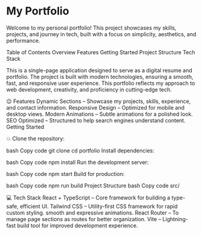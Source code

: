 # My Portfolio
Welcome to my personal portfolio! This project showcases my skills, projects, and journey in tech, built with a focus on simplicity, aesthetics, and performance.

Table of Contents
Overview
Features
Getting Started
Project Structure
Tech Stack



This is a single-page application designed to serve as a digital resume and portfolio. The project is built with modern technologies, ensuring a smooth, fast, and responsive user experience. This portfolio reflects my approach to web development, creativity, and proficiency in cutting-edge tech.

😉 Features
Dynamic Sections – Showcase my projects, skills, experience, and contact information.
Responsive Design – Optimized for mobile and desktop views.
Modern Animations – Subtle animations for a polished look.
SEO Optimized – Structured to help search engines understand content.
Getting Started

💥 Clone the repository:

bash
Copy code
git clone <repository-url>
cd portfolio
Install dependencies:

bash
Copy code
npm install
Run the development server:

bash
Copy code
npm start
Build for production:

bash
Copy code
npm run build
Project Structure
bash
Copy code
src/

💻 Tech Stack
React + TypeScript – Core framework for building a type-safe, efficient UI.
Tailwind CSS – Utility-first CSS framework for rapid custom styling.
smooth and expressive animations.
React Router – To manage page sections as routes for better organization.
Vite – Lightning-fast build tool for improved development experience.



